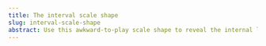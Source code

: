```yaml
---
title: The interval scale shape
slug: interval-scale-shape
abstract: Use this awkward-to-play scale shape to reveal the internal logic of any mode or scale. 
---
```


